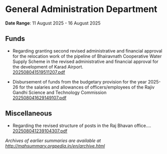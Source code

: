 # General Administration Department

**Date Range**: 11 August 2025 - 16 August 2025


## Funds
- Regarding granting second revised administrative and financial approval for the relocation work of the pipeline of Bhairavnath Cooperative Water Supply Scheme in the revised administrative and financial approval for the development of Karad Airport.\
  [202508041519511207.pdf](https://gr.maharashtra.gov.in/Site/Upload/Government%20Resolutions/English/202508041519511207.pdf)

- Disbursement of funds from the budgetary provision for the year 2025-26 for the salaries and allowances of officers/employees of the Rajiv Gandhi Science and Technology Commission\
  [202508041629149107.pdf](https://gr.maharashtra.gov.in/Site/Upload/Government%20Resolutions/English/202508041629149107.pdf)

## Miscellaneous
- Regarding the revised structure of posts in the Raj Bhavan office....\
  [202508041239104307.pdf](https://gr.maharashtra.gov.in/Site/Upload/Government%20Resolutions/English/202508041239104307.pdf)


*Archives of earlier summaries are available at http://mahsummary.orgpedia.in/en/archive.html*